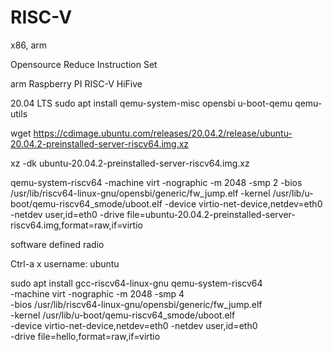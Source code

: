 # RISC-V

x86, arm

Opensource
Reduce Instruction Set

arm     Raspberry PI
RISC-V  HiFive

20.04 LTS
sudo apt install qemu-system-misc opensbi u-boot-qemu qemu-utils

wget https://cdimage.ubuntu.com/releases/20.04.2/release/ubuntu-20.04.2-preinstalled-server-riscv64.img.xz

xz -dk ubuntu-20.04.2-preinstalled-server-riscv64.img.xz 

qemu-system-riscv64 -machine virt -nographic -m 2048 -smp 2 -bios /usr/lib/riscv64-linux-gnu/opensbi/generic/fw_jump.elf -kernel /usr/lib/u-boot/qemu-riscv64_smode/uboot.elf -device virtio-net-device,netdev=eth0 -netdev user,id=eth0 -drive file=ubuntu-20.04.2-preinstalled-server-riscv64.img,format=raw,if=virtio

software defined radio

Ctrl-a x
username: ubuntu

sudo apt install gcc-riscv64-linux-gnu
qemu-system-riscv64 \
    -machine virt -nographic -m 2048 -smp 4 \
    -bios /usr/lib/riscv64-linux-gnu/opensbi/generic/fw_jump.elf \
    -kernel /usr/lib/u-boot/qemu-riscv64_smode/uboot.elf \
    -device virtio-net-device,netdev=eth0 -netdev user,id=eth0 \
    -drive file=hello,format=raw,if=virtio


